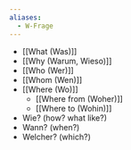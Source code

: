 ```yaml
---
aliases:
  - W-Frage
---
```

- [[What (Was)]]
- [[Why (Warum, Wieso)]]
- [[Who (Wer)]]
- [[Whom (Wen)]]
- [[Where (Wo)]]
	- [[Where from (Woher)]]
	- [[Where to (Wohin)]]
- Wie? (how? what like?)
- Wann? (when?)
- Welcher? (which?)